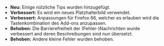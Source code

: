 * **Neu:** Einige nützliche Tips wurden hinzugefügt.
* **Verbessert:** Es wird ein neues Platzhalterbild verwendet.
* **Verbessert:** Anpassungen für Firefox 66, welcher es erlauben wird die Tastenkombination des Add-ons anzupassen.
* **Behoben:** Die Barrierefreiheit der (Fehler-)Nachrichten wurde verbessert and deren Beschreibungen sind nun übersetzt.
* **Behoben:** Andere kleine Fehler wurden behoben.
